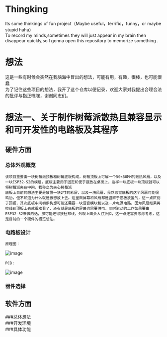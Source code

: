 # Thingking
Its some thinkings of fun project（Maybe useful，terrific，funny，or maybe stupid haha）  
To record my minds,sometimes they will just appear in my brain then disappear quickly,so I gonna open this repository to memorize something .  

# 想法
这是一些有时候会突然在我脑海中冒出的想法，可能有用，有趣，很棒，也可能很蠢  
为了记住这些项目的想法，我开了这个仓库以便记录，欢迎大家对我提出合理合法的批评与指正嘿嘿，谢谢同志们。  

#  想法一、关于制作树莓派散热且兼容显示和可开发性的电路板及其程序  
##  硬件方面  
###  总体外观概览  
    该项目重要由一块树莓派顶板和树莓底板构成，树莓顶板上可解一个50×50MM的散热风扇，以及一块ESP32-S2的模组，底板主要用于固定和便于摆放在桌面上，这样一块底板一块顶板就可以将树莓派夹在中间，我称之为夹心树莓派  
    底板上目前的想法主要是放置一块2寸的彩屏，以及一块风扇，虽然感觉底板的这个风扇可能很鸡肋，但不知道为什么就是很想放上去。这里面屏幕和风扇都是竖直于底板放置的，这一点区别于顶板，其次底板中间初步构想可能还需要一块语音模块和以及一片电源电路，因为风扇如果再拉线到顶板上去就很难看了，还有就是底板的屏幕也需要供电，同时驱动的工作如果要由ESP32-S2来做的话，那可能还得接杜邦线，外观上面会大打折扣，这一点还需要考虑考虑，这是目前的一个硬件的概览想法。
###  电路板设计  
```
原理图：  
```
![image](https://github.com/Soulcontrol-WenFeng/Thingking/assets/74033919/a615c365-5059-4691-86ef-616785acab35)
```
PCB：  
```
![image](https://github.com/Soulcontrol-WenFeng/Thingking/assets/74033919/8e7af0b4-d057-4735-a604-903fb4ba38ad)

  
###  器件选择  


## 软件方面  
###总体想法  
###开发环境  
###具体功能  
